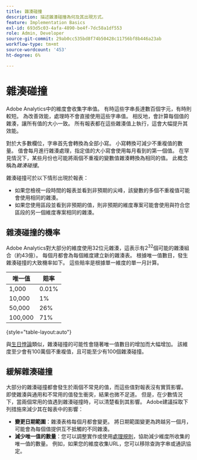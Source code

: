 ```yaml
---
title: 雜湊碰撞
description: 描述雜湊碰撞為何及其出現方式。
feature: Implementation Basics
exl-id: 693d5c03-4afa-4890-be4f-7dc58a1df553
role: Admin, Developer
source-git-commit: 29ab0cc535bd8f74b50428c11756bf8b446a23ab
workflow-type: tm+mt
source-wordcount: '453'
ht-degree: 6%

---
```


# 雜湊碰撞

Adobe Analytics中的維度會收集字串值。 有時這些字串長達數百個字元，有時則較短。 為改善效能，處理時不會直接使用這些字串值。 相反地，會計算每個值的雜湊，讓所有值的大小一致。 所有報表都在這些雜湊值上執行，這會大幅提升其效能。

對於大多數欄位，字串首先會轉換為全部小寫。 小寫轉換可減少不重複值的數量。 值會每月進行雜湊處理，指定值的大小寫會使用每月看到的第一個值。 在罕見情況下，某些月份也可能將兩個不重複的變數值雜湊轉換為相同的值。 此概念稱為&#x200B;*雜湊碰撞*。

雜湊碰撞可於以下情形出現於報表：

* 如果您檢視一段時間的報表並看到非預期的尖峰，該變數的多個不重複值可能會使用相同的雜湊。
* 如果您使用區段並看到非預期的值，則非預期的維度專案可能會使用與符合您區段的另一個維度專案相同的雜湊。

## 雜湊碰撞的機率

Adobe Analytics對大部分的維度使用32位元雜湊，這表示有2<sup>32</sup>個可能的雜湊組合（約43億）。 每個月都會為每個維度建立新的雜湊表。 根據唯一值數目，發生雜湊碰撞的大致機率如下。 這些賠率是根據單一維度的單一月計算。

| 唯一值 | 賠率 |
| --- | --- |
| 1,000 | 0.01% |
| 10,000 | 1% |
| 50,000 | 26% |
| 100,000 | 71% |

{style="table-layout:auto"}

與[生日悖論](https://en.wikipedia.org/wiki/Birthday_problem)類似，雜湊碰撞的可能性會隨著唯一值數目的增加而大幅增加。 該維度至少會有100萬個不重複值，且可能至少有100個雜湊碰撞。

## 緩解雜湊碰撞

大部分的雜湊碰撞都會發生於兩個不常見的值，而這些值對報表沒有實質影響。 即使雜湊與通用和不常用的值發生衝突，結果也微不足道。 但是，在少數情況下，當兩個常用的值遇到雜湊碰撞時，可以清楚看到其影響。 Adobe建議採取下列措施來減少其在報表中的影響：

* **變更日期範圍**：雜湊表格每個月都會變更。 將日期範圍變更為跨越另一個月，可能會為每個值提供互不抵觸的不同雜湊。
* **減少唯一值的數量**：您可以調整實作或使用[處理規則](/help/admin/admin/c-manage-report-suites/c-edit-report-suites/general/c-processing-rules/processing-rules.md)，協助減少維度所收集的唯一值的數量。 例如，如果您的維度收集URL，您可以移除查詢字串或通訊協定。

<!-- https://wiki.corp.adobe.com/pages/viewpage.action?spaceKey=OmniArch&title=Uniques -->

